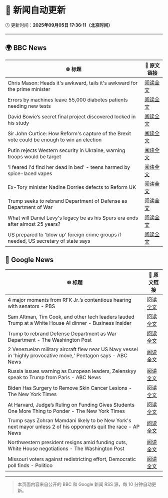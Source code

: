 # 🧠 新闻自动更新

🕒 更新时间：**2025年09月05日 17:36:11（北京时间）**

---

## 🌍 BBC News

| 🌐 标题 | 🔗 原文链接 |
|--------|-------------|
| Chris Mason: Heads it's awkward, tails it's awkward for the prime minister | [阅读全文](https://www.bbc.com/news/articles/cly92v6dln9o?at_medium=RSS&at_campaign=rss) |
| Errors by machines leave 55,000 diabetes patients needing new tests | [阅读全文](https://www.bbc.com/news/articles/c4g7d3w7gdlo?at_medium=RSS&at_campaign=rss) |
| David Bowie’s secret final project discovered locked in his study | [阅读全文](https://www.bbc.com/news/articles/c3dpdpvj083o?at_medium=RSS&at_campaign=rss) |
| Sir John Curtice: How Reform's capture of the Brexit vote could be enough to win an election | [阅读全文](https://www.bbc.com/news/articles/cwy853rj2kzo?at_medium=RSS&at_campaign=rss) |
| Putin rejects Western security in Ukraine, warning troops would be target | [阅读全文](https://www.bbc.com/news/articles/czxwl15w2qko?at_medium=RSS&at_campaign=rss) |
| 'I feared I'd find her dead in bed' - teens harmed by spice-laced vapes | [阅读全文](https://www.bbc.com/news/articles/cj3l231xz5ko?at_medium=RSS&at_campaign=rss) |
| Ex-Tory minister Nadine Dorries defects to Reform UK | [阅读全文](https://www.bbc.com/news/articles/cj9zld87y1go?at_medium=RSS&at_campaign=rss) |
| Trump seeks to rebrand Department of Defense as Department of War | [阅读全文](https://www.bbc.com/news/articles/cgr9r4qr0ppo?at_medium=RSS&at_campaign=rss) |
| What will Daniel Levy's legacy be as his Spurs era ends after almost 25 years? | [阅读全文](https://www.bbc.com/sport/football/articles/cn76l4z3m2mo?at_medium=RSS&at_campaign=rss) |
| US prepared to 'blow up' foreign crime groups if needed, US secretary of state says | [阅读全文](https://www.bbc.com/news/articles/cx23nzwjnwwo?at_medium=RSS&at_campaign=rss) |

## 📰 Google News

| 🌐 标题 | 🔗 原文链接 |
|--------|-------------|
| 4 major moments from RFK Jr.’s contentious hearing with senators - PBS | [阅读全文](https://news.google.com/rss/articles/CBMiowFBVV95cUxQUDR0azAtd05abUk2Y09SU3FVMVBSMWJEc1kxS3djc3pDUndGMURmOFpVZ1hEMlBWZlhXbG43emVQdmFwOHp3YlQyR29nWXpvWHprSTIzQ24wcnR4OVc3WFFoWVlGNWxETjR3ZkNnY3ZhcWQxTjhKSjVYdVE3YlRhcEdYU0dlMnRyRnl1eXNJUDNqelBudWExd2hLT0lNLVI2UTA00gGoAUFVX3lxTE1hTFBMTWhIOGFPbjlsN1BLQWtCNnQ2SlN4ZE8zM0xjY1ZDNnhYbGFqTDBLYTl2anBsaldGT2dWX3lBd1JKNkhIdDI0TGp0b29DeDdIV1ZRRFktWDZyVzZ6U0M2RFdhZ0ZCdHVDeGYzYk1UcG55cDZEeE9XTUtIVmZ0TnNvbHRBMmlnbXo2cTA5SGxPcDRjdUdOa29hOEZBckZESHdWQ2dxbw?oc=5) |
| Sam Altman, Tim Cook, and other tech leaders lauded Trump at a White House AI dinner - Business Insider | [阅读全文](https://news.google.com/rss/articles/CBMipAFBVV95cUxOQ0ttbEZHbGt3Z2NYcUNycjNiampKMUJhSTh4cEs1LW8yQTZsZGpXOGdVV05fMU1kMXpnanpPVDdIdXJGaGdiY0djWVk1MXVHdXRSMTl1RmM0LW81NFZqMnFPbUJxdEdpS1N3LTdwR25LZXIyaTBUNHFxZzZNSnVyQzFTU3g2Sk9Rd2w3VEcyRzdELVFlMlo4YmdhbzdWMmpzcFItRg?oc=5) |
| Trump to rebrand Defense Department as War Department - The Washington Post | [阅读全文](https://news.google.com/rss/articles/CBMiiAFBVV95cUxOanlVd1Zmcm5HS2FhZWhJckRQaWRlcktORGo5aTJWc2wxN0dDU0ZBckJoYkhiZ2NuTHUzZmpxX1d6ZmhNcTJFN0ZjTEhsVW5jSklBZkJkck5xaF8tZFMyZDdPU2RmWnBnV003NXhBMWdwUGs1ME9aREJHUEIydGpabE42SzJUWTct?oc=5) |
| 2 Venezuelan military aircraft flew near US Navy vessel in 'highly provocative move,' Pentagon says - ABC News | [阅读全文](https://news.google.com/rss/articles/CBMiqgFBVV95cUxQYlJzSDN4emNKb3MwM05MZXJHNEJNYmxxeXVHLV9VOHhoeGhkVDhVNjhnVlJpakp5bTQ1bkxYeU02NmdTdU5hLTdicWIyUTdFLVREXzJUVDJ2ZU55YURleG1rc1ZueU40NU5sQXlGb2lLNDNvd0tPM2E3T0xqTElPUzY5cW9tSnlDeDVJS2d1N3FWNHNtMW5WVlk4R0Jjcmp2U0pkcV9IWG9kQdIBrwFBVV95cUxQWU5BYXNzeXBQN0hRQTF0MzRVLTM3YjNqUXZmajBGb05FM1NjazktX3hkT3hCbVVHNGpqeUhRN0ZIdkNid3MxNkpfNl9wLVJ3RE1NY1N2LWtlWDZVck9fWmRpdFhES0tGNnZSWV9IS0VRekUwZUxsX0hMUHp3Wlh4QzVITmd4VTdtd3pJbTdGV0VXdzJ6b1NXNG9iLXNoNWpzXzdYV1lQbEdkV0NjUUQw?oc=5) |
| Russia issues warning as European leaders, Zelenskyy speak to Trump from Paris - ABC News | [阅读全文](https://news.google.com/rss/articles/CBMiuAFBVV95cUxPeGlwQ0hrUVZEQmlwS0NwVnAycGRLclF0VmVEMzgyOHJyVE96ei1wS1ctTEtsWm9rWC1JQVpoVmFWcXlwTFduenQ1eW1VTlVWcGhxZUZHNVlmeDRzZ2l5Q3pVNk93ejdkQmtJMmVOdlQ4cldCTlF2M1FuenRhWFBLVE40Vjd4ZjJKR2JwSzFFWDd5WWJPcXZPU09fUC1uQld2UzRGUmRCNkMtSW9wVnFxQ3NvbEw0QUlE0gG-AUFVX3lxTE56MjVhQW1QUHBJN096MUdGbFNEOFJJcnRLV2dCdVdSN0lWbVNTT3l5czZqQlFkdDFhRXNrdHRyUWstcDVRQUdBeTRRcXB2MVh0NnJvOHdReVQ0RkhwOVZzcDhVU0ZHeTBaOUljSV9CY0dGSWU1N0hiRGhsSWswaTI4TlhuX0ZLQS00RnFEQ0tUeklQQWNzRzRQcm9xVW80NXpNTXpxMUxoNGx6TkhpVGRVdmt5VnlCRXV3cDIxWUE?oc=5) |
| Biden Has Surgery to Remove Skin Cancer Lesions - The New York Times | [阅读全文](https://news.google.com/rss/articles/CBMieEFVX3lxTE9aZXZnbUNlSXFlT1FoLWhfVG80YXdPc1QwOURMel9LSXptQ1hLaUZZb3p1cFRlc0JqOGhucThYdFphSlhZMXZfVTE1TTMyaERKbGVGc2FFaURXcHlyMEc4eWxCcnBTZm05N3lTUC1GenM4SkhfRmZCLQ?oc=5) |
| At Harvard, Judge’s Ruling on Funding Gives Students One More Thing to Ponder - The New York Times | [阅读全文](https://news.google.com/rss/articles/CBMijgFBVV95cUxNUGRPUkFKOE1oVnUxLUpCWnRYdGx5b2YteEVmUXVZNGtvaXp1TnBiSWxFa3N6Yi1NYlJTZkY1RHFoejR4V0lCVEJCOEMxYWZ6clQ3SnAwVElZZUR5U3lQODBURy1WWkpnVEVOTEFmcnpqVnVDVHpFWGNHOU1ISEtFVlZ0eEdJM3A1YmxoMW9n?oc=5) |
| Trump says Zohran Mamdani likely to be New York's next mayor unless 2 of his opponents quit the race - AP News | [阅读全文](https://news.google.com/rss/articles/CBMinwFBVV95cUxNZXB3Y0hRTm81ZHpmWk5Kblh4MjlBUXlGRFZNSzZ0cG1LbDc2N2RqUUR1bS1RVkpORUo0emZMal9WM2NVTlJYZUU3Vmo2NTdKc1BiQlVjbzRKTlNVaUJfck1YdGFTamZfclY0LVg0NWhLSG1KcVFTV3lZYTlScjZWZVJhT0RBWlA1Z3l5ZGhJd0lsR1VmZGdYS0s5eUlOb1E?oc=5) |
| Northwestern president resigns amid funding cuts, White House negotiations - The Washington Post | [阅读全文](https://news.google.com/rss/articles/CBMiogFBVV95cUxPaXdTbGFXUkFmMVVuLXNJZlN5c0JsT1Uya3ZfUGx5QnRma0lHMlhVSkkzQm5PdHYwak83SE9RMG13eWN2Z1dKSVgxY2JvZUd3bzloYWdpbGxQci1VWWJmQUJLcmo3VHJpczhCSUtoYVJMd0ZkZjZkOWhTaG1zUUREUnNCOW9KTW5aZW1UNUx1dzdLeXNKMmdzbHF3QjZ4ZTBheHc?oc=5) |
| Missouri voters against redistricting effort, Democratic poll finds - Politico | [阅读全文](https://news.google.com/rss/articles/CBMipwFBVV95cUxQX1lGZHVCOUtfZlhDNjUxajVMeWZUZmJzRW1TWWJTUjRmaDhyYnlfLU9zZG9uOHJuVUo0TER1UmVjQmF4NVNfZFhHWVU2MFZTVUtzY2NYYTFpTDhwOURsVVhDeGtrZVJtUkhMdnlSdTRyQXZWa2UzMGdwVFpuLWd5MmdCMldoWXdWTHE2a3U0X1pZM3ZqUFpESVppX05ZQmpQVm81aGhscw?oc=5) |

---
> 本页面内容来自公开的 BBC 和 Google 新闻 RSS 源，每 10 分钟自动更新。